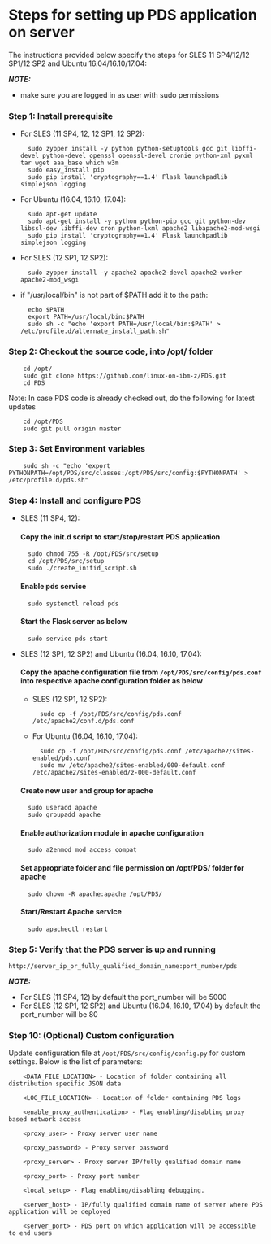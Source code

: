 # Steps for setting up PDS application on server

The instructions provided below specify the steps for SLES 11 SP4/12/12 SP1/12 SP2 and Ubuntu 16.04/16.10/17.04:

_**NOTE:**_
* make sure you are logged in as user with sudo permissions

### Step 1: Install prerequisite

* For SLES (11 SP4, 12, 12 SP1, 12 SP2):

        sudo zypper install -y python python-setuptools gcc git libffi-devel python-devel openssl openssl-devel cronie python-xml pyxml tar wget aaa_base which w3m
        sudo easy_install pip
        sudo pip install 'cryptography==1.4' Flask launchpadlib simplejson logging

* For Ubuntu (16.04, 16.10, 17.04):

        sudo apt-get update
        sudo apt-get install -y python python-pip gcc git python-dev libssl-dev libffi-dev cron python-lxml apache2 libapache2-mod-wsgi
        sudo pip install 'cryptography==1.4' Flask launchpadlib simplejson logging

* For SLES (12 SP1, 12 SP2):

        sudo zypper install -y apache2 apache2-devel apache2-worker apache2-mod_wsgi

* if "/usr/local/bin" is not part of $PATH add it to the path:

        echo $PATH
        export PATH=/usr/local/bin:$PATH
        sudo sh -c "echo 'export PATH=/usr/local/bin:$PATH' > /etc/profile.d/alternate_install_path.sh"

###  Step 2: Checkout the source code, into /opt/ folder

        cd /opt/
        sudo git clone https://github.com/linux-on-ibm-z/PDS.git
        cd PDS

Note: In case PDS code is already checked out, do the following for latest updates

        cd /opt/PDS
        sudo git pull origin master

###  Step 3: Set Environment variables

        sudo sh -c "echo 'export PYTHONPATH=/opt/PDS/src/classes:/opt/PDS/src/config:$PYTHONPATH' > /etc/profile.d/pds.sh"

### Step 4: Install and configure PDS

* SLES (11 SP4, 12):

    #### Copy the init.d script to start/stop/restart PDS application

        sudo chmod 755 -R /opt/PDS/src/setup
        cd /opt/PDS/src/setup
        sudo ./create_initid_script.sh

    #### Enable pds service

        sudo systemctl reload pds

    #### Start the Flask server as below

        sudo service pds start

* SLES (12 SP1, 12 SP2) and Ubuntu (16.04, 16.10, 17.04):

    #### Copy the apache configuration file from `/opt/PDS/src/config/pds.conf` into respective apache configuration folder as below
    * SLES (12 SP1, 12 SP2):

            sudo cp -f /opt/PDS/src/config/pds.conf /etc/apache2/conf.d/pds.conf

    * For Ubuntu (16.04, 16.10, 17.04):

            sudo cp -f /opt/PDS/src/config/pds.conf /etc/apache2/sites-enabled/pds.conf
            sudo mv /etc/apache2/sites-enabled/000-default.conf /etc/apache2/sites-enabled/z-000-default.conf

    #### Create new user and group for apache

        sudo useradd apache
        sudo groupadd apache

    #### Enable authorization module in apache configuration

        sudo a2enmod mod_access_compat

    #### Set appropriate folder and file permission on /opt/PDS/ folder for apache

        sudo chown -R apache:apache /opt/PDS/

    #### Start/Restart Apache service

        sudo apachectl restart

###  Step 5: Verify that the PDS server is up and running

```http://server_ip_or_fully_qualified_domain_name:port_number/pds```

_**NOTE:**_ 

* For SLES (11 SP4, 12) by default the port_number will be 5000
* For SLES (12 SP1, 12 SP2) and Ubuntu (16.04, 16.10, 17.04)  by default the port_number will be 80

###  Step 10: (Optional) Custom configuration
Update configuration file at `/opt/PDS/src/config/config.py` for custom settings. Below is the list of parameters:

        <DATA_FILE_LOCATION> - Location of folder containing all distribution specific JSON data
        
        <LOG_FILE_LOCATION> - Location of folder containing PDS logs
        
        <enable_proxy_authentication> - Flag enabling/disabling proxy based network access
        
        <proxy_user> - Proxy server user name
        
        <proxy_password> - Proxy server password
        
        <proxy_server> - Proxy server IP/fully qualified domain name
        
        <proxy_port> - Proxy port number
        
        <local_setup> - Flag enabling/disabling debugging.
        
        <server_host> - IP/fully qualified domain name of server where PDS application will be deployed
        
        <server_port> - PDS port on which application will be accessible to end users
